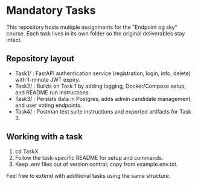 # Mandatory Tasks

This repository hosts multiple assignments for the \"Endpoint og sky\" course. Each task lives in its own folder so the original deliverables stay intact.

## Repository layout
- Task1/ : FastAPI authentication service (registration, login, info, delete) with 1-minute JWT expiry.
- Task2/ : Builds on Task 1 by adding logging, Docker/Compose setup, and README run instructions.
- Task3/ : Persists data in Postgres, adds admin candidate management, and user voting endpoints.
- Task4/ : Postman test suite instructions and exported artifacts for Task 3.

## Working with a task
1. cd TaskX
2. Follow the task-specific README for setup and commands.
3. Keep .env files out of version control; copy from example.env.txt.

Feel free to extend with additional tasks using the same structure.
